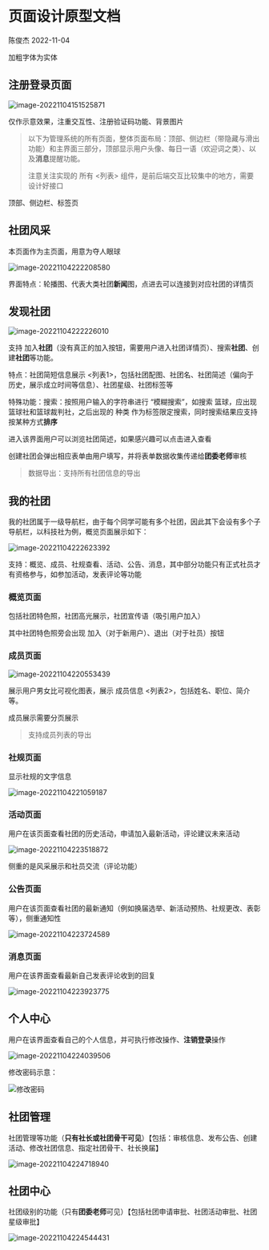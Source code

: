 # 页面设计原型文档

陈俊杰 2022-11-04

加粗字体为实体

## 注册登录页面

![image-20221104151525871](项目理解/image-20221104151525871.png)

仅作示意效果，注重交互性、注册验证码功能、背景图片

> 以下为管理系统的所有页面，整体页面布局：顶部、侧边栏（带隐藏与滑出功能）和主界面三部分，顶部显示用户头像、每日一语（欢迎词之类）、以及**消息**提醒功能。
>
> 注意关注实现的 所有 <列表> 组件，是前后端交互比较集中的地方，需要设计好接口

顶部、侧边栏、标签页

##  社团风采

本页面作为主页面，用意为夺人眼球

![image-20221104222208580](项目理解/image-20221104222208580.png)

界面特点：轮播图、代表大类社团**新闻**图，点进去可以连接到对应社团的详情页

## 发现社团

![image-20221104222226010](项目理解/image-20221104222226010.png)

支持 加入**社团**（没有真正的加入按钮，需要用户进入社团详情页）、搜索**社团**、创建**社团**等功能。

特点：社团简短信息展示 <列表1>，包括社团配图、社团名、社团简述（偏向于历史，展示成立时间等信息）、社团星级、社团标签等

特殊功能：搜索：按照用户输入的字符串进行 “模糊搜索”，如搜索 篮球，应出现 篮球社和篮球裁判社，之后出现的 种类 作为标签限定搜索，同时搜索结果应支持按某种方式**排序**

进入该界面用户可以浏览社团简述，如果感兴趣可以点击进入查看

创建社团会弹出相应表单由用户填写，并将表单数据收集传递给**团委老师**审核

> 数据导出：支持所有社团信息的导出

## 我的社团

我的社团属于一级导航栏，由于每个同学可能有多个社团，因此其下会设有多个子导航栏，以科技社为例，概览页面展示如下：

![image-20221104222623392](项目理解/image-20221104222623392.png)

支持：概览、成员、社规查看、活动、公告、消息，其中部分功能只有正式社员才有资格参与，如参加活动，发表评论等功能

### 概览页面

包括社团特色照，社团高光展示，社团宣传语（吸引用户加入）

其中社团特色照旁会出现 加入（对于新用户）、退出（对于社员）按钮

### 成员页面

![image-20221104220553439](项目理解/image-20221104220553439.png)

展示用户男女比可视化图表，展示 成员信息 <列表2>，包括姓名、职位、简介等。

成员展示需要分页展示

> 支持成员列表的导出

### 社规页面

显示社规的文字信息

![image-20221104221059187](项目理解/image-20221104221059187.png)

### 活动页面

用户在该页面查看社团的历史活动，申请加入最新活动，评论建议未来活动

![image-20221104223518872](项目理解/image-20221104223518872.png)

侧重的是风采展示和社员交流（评论功能）

### 公告页面

用户在该页面查看社团的最新通知（例如换届选举、新活动预热、社规更改、表彰等），侧重通知性

![image-20221104223724589](项目理解/image-20221104223724589.png)

### 消息页面

用户在该界面查看最新自己发表评论收到的回复

![image-20221104223923775](项目理解/image-20221104223923775.png)

## 个人中心

用户在该界面查看自己的个人信息，并可执行修改操作、**注销登录**操作

![image-20221104224039506](项目理解/image-20221104224039506.png)

修改密码示意：

![修改密码](项目理解/修改密码.png)

## 社团管理

社团管理等功能（**只有社长或社团骨干可见**）【包括：审核信息、发布公告、创建活动、修改社团信息、指定社团骨干、社长换届】

![image-20221104224718940](项目理解/image-20221104224718940.png)

## 社团中心

社团级别的功能（只有**团委老师**可见）【包括社团申请审批、社团活动审批、社团星级审批】

![image-20221104224544431](项目理解/image-20221104224544431.png)















